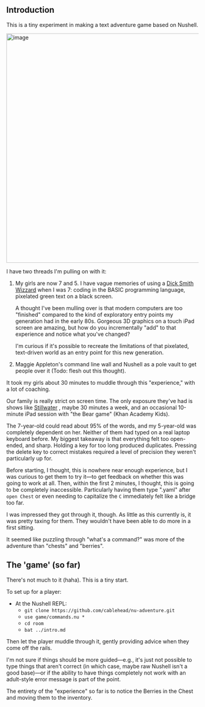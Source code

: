 ## Introduction

This is a tiny experiment in making a text adventure game based on Nushell.

<img width="600" alt="image" src="https://github.com/user-attachments/assets/83365cc2-73de-4df9-a3c6-b2ad940ecb51">

I have two threads I'm pulling on with it:

1. My girls are now 7 and 5. I have vague memories of using a
   [Dick Smith Wizzard](https://ausretrogamer.com/retrospective-a-tale-of-dick-smiths-wizzard/)
   when I was 7: coding in the BASIC programming language, pixelated green text
   on a black screen.

   A thought I've been mulling over is that modern computers are too "finished"
   compared to the kind of exploratory entry points my generation had in the
   early 80s. Gorgeous 3D graphics on a touch iPad screen are amazing, but how
   do you incrementally "add" to that experience and notice what you've changed?

   I'm curious if it's possible to recreate the limitations of that pixelated,
   text-driven world as an entry point for this new generation.

2. Maggie Appleton's command line wall and Nushell as a pole vault to get people
   over it (Todo: flesh out this thought).

It took my girls about 30 minutes to muddle through this "experience," with a
lot of coaching.

Our family is really strict on screen time. The only exposure they've had is
shows like [Stillwater](https://en.wikipedia.org/wiki/Stillwater_(TV_series)) ,
maybe 30 minutes a week, and an occasional 10-minute iPad session with "the Bear
game" (Khan Academy Kids).

The 7-year-old could read about 95% of the words, and my 5-year-old was
completely dependent on her. Neither of them had typed on a real laptop keyboard
before. My biggest takeaway is that everything felt too open-ended, and sharp.
Holding a key for too long produced duplicates. Pressing the delete key to
correct mistakes required a level of precision they weren't particularly up for.

Before starting, I thought, this is nowhere near enough experience, but I was
curious to get them to try it—to get feedback on whether this was going to work
at all. Then, within the first 2 minutes, I thought, this is going to be
completely inaccessible. Particularly having them type ".yaml" after
`open Chest` or even needing to capitalize the `C` immediately felt like a
bridge too far.

I was impressed they got through it, though. As little as this currently is, it
was pretty taxing for them. They wouldn't have been able to do more in a first
sitting.

It seemed like puzzling through "what's a command?" was more of the adventure
than "chests" and "berries".

## The 'game' (so far)

There's not much to it (haha). This is a tiny start.

To set up for a player:

- At the Nushell REPL:
  - `git clone https://github.com/cablehead/nu-adventure.git`
  - `use game/commands.nu *`
  - `cd room`
  - `bat ../intro.md`

Then let the player muddle through it, gently providing advice when they come
off the rails.

I'm not sure if things should be more guided—e.g., it's just not possible to
type things that aren't correct (in which case, maybe raw Nushell isn't a good
base)—or if the ability to have things completely not work with an adult-style
error message is part of the point.

The entirety of the "experience" so far is to notice the Berries in the Chest
and moving them to the inventory.
